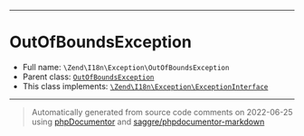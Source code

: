 ***

# OutOfBoundsException





* Full name: `\Zend\I18n\Exception\OutOfBoundsException`
* Parent class: [`OutOfBoundsException`](../../../OutOfBoundsException.md)
* This class implements:
[`\Zend\I18n\Exception\ExceptionInterface`](./ExceptionInterface.md)






***
> Automatically generated from source code comments on 2022-06-25 using [phpDocumentor](http://www.phpdoc.org/) and [saggre/phpdocumentor-markdown](https://github.com/Saggre/phpDocumentor-markdown)
